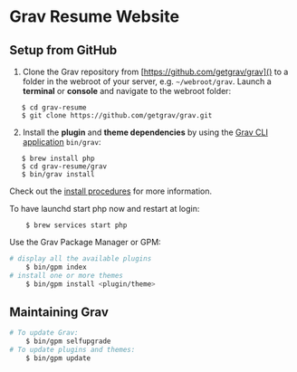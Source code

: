 # Grav Resume Website

## Setup from GitHub

1. Clone the Grav repository from [https://github.com/getgrav/grav]() to a folder in the webroot of your server, e.g. `~/webroot/grav`. Launch a **terminal** or **console** and navigate to the webroot folder:
```
   $ cd grav-resume
   $ git clone https://github.com/getgrav/grav.git
```

2. Install the **plugin** and **theme dependencies** by using the [Grav CLI application](https://learn.getgrav.org/advanced/grav-cli) `bin/grav`:
```
   $ brew install php 
   $ cd grav-resume/grav
   $ bin/grav install
```

Check out the [install procedures](https://learn.getgrav.org/basics/installation) for more information.

To have launchd start php now and restart at login:
```
    $ brew services start php
```

Use the Grav Package Manager or GPM:

```bash
# display all the available plugins
    $ bin/gpm index
# install one or more themes
    $ bin/gpm install <plugin/theme>
```

## Maintaining Grav

```bash
# To update Grav:
    $ bin/gpm selfupgrade
# To update plugins and themes:
    $ bin/gpm update
```